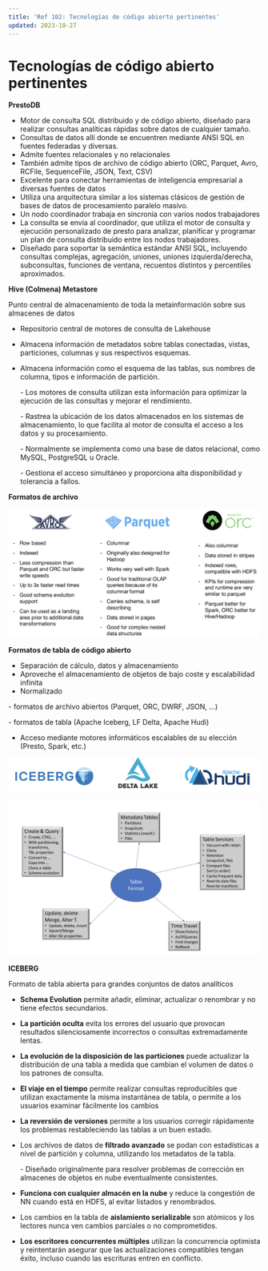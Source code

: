 ```yaml
---
title: 'Ref 102: Tecnologías de código abierto pertinentes'
updated: 2023-10-27
---
```


# Tecnologías de código abierto pertinentes

**PrestoDB**

- Motor de consulta SQL distribuido y de código abierto, diseñado para realizar consultas analíticas rápidas sobre datos de cualquier tamaño.
- Consultas de datos allí donde se encuentren mediante ANSI SQL en fuentes federadas y diversas.
- Admite fuentes relacionales y no relacionales
- También admite tipos de archivo de código abierto (ORC, Parquet, Avro, RCFile, SequenceFile, JSON, Text, CSV)
- Excelente para conectar herramientas de inteligencia empresarial a diversas fuentes de datos
- Utiliza una arquitectura similar a los sistemas clásicos de gestión de bases de datos de procesamiento paralelo masivo.
- Un nodo coordinador trabaja en sincronía con varios nodos trabajadores
- La consulta se envía al coordinador, que utiliza el motor de consulta y ejecución personalizado de presto para analizar, planificar y programar un plan de consulta distribuido entre los nodos trabajadores.
- Diseñado para soportar la semántica estándar ANSI SQL, incluyendo consultas complejas, agregación, uniones, uniones izquierda/derecha, subconsultas, funciones de ventana, recuentos distintos y percentiles aproximados.

**Hive (Colmena) Metastore**

Punto central de almacenamiento de toda la metainformación sobre sus almacenes de datos

- Repositorio central de motores de consulta de Lakehouse

- Almacena información de metadatos sobre tablas conectadas, vistas, particiones, columnas y sus respectivos esquemas.

- Almacena información como el esquema de las tablas, sus nombres de columna, tipos e información de partición.

  \- Los motores de consulta utilizan esta información para optimizar la ejecución de las consultas y mejorar el rendimiento.

  \- Rastrea la ubicación de los datos almacenados en los sistemas de almacenamiento, lo que facilita al motor de consulta el acceso a los datos y su procesamiento.

  \- Normalmente se implementa como una base de datos relacional, como MySQL, PostgreSQL u Oracle.

  \- Gestiona el acceso simultáneo y proporciona alta disponibilidad y tolerancia a fallos.

**Formatos de archivo**

![](./images/ref/file-format.png)

**Formatos de tabla de código abierto**

- Separación de cálculo, datos y almacenamiento
- Aproveche el almacenamiento de objetos de bajo coste y escalabilidad infinita
- Normalizado

\- formatos de archivo abiertos (Parquet, ORC, DWRF, JSON, ...)

\- formatos de tabla (Apache Iceberg, LF Delta, Apache Hudi)

- Acceso mediante motores informáticos escalables de su elección (Presto, Spark, etc.)

![](./images/ref/table-format.png)

![](./images/ref/table-format-ops.png)

**ICEBERG**

Formato de tabla abierta para grandes conjuntos de datos analíticos

- **Schema Evolution** permite añadir, eliminar, actualizar o renombrar y no tiene efectos secundarios.

- **La partición oculta** evita los errores del usuario que provocan resultados silenciosamente incorrectos o consultas extremadamente lentas.

- **La evolución de la disposición de las particiones** puede actualizar la distribución de una tabla a medida que cambian el volumen de datos o los patrones de consulta.

- **El viaje en el tiempo** permite realizar consultas reproducibles que utilizan exactamente la misma instantánea de tabla, o permite a los usuarios examinar fácilmente los cambios

- **La reversión de versiones** permite a los usuarios corregir rápidamente los problemas restableciendo las tablas a un buen estado.

- Los archivos de datos de **filtrado avanzado** se podan con estadísticas a nivel de partición y columna, utilizando los metadatos de la tabla.

  \- Diseñado originalmente para resolver problemas de corrección en almacenes de objetos en nube eventualmente consistentes.

- **Funciona con cualquier almacén en la nube** y reduce la congestión de NN cuando está en HDFS, al evitar listados y renombrados.

- Los cambios en la tabla de **aislamiento serializable** son atómicos y los lectores nunca ven cambios parciales o no comprometidos.

- **Los escritores concurrentes múltiples** utilizan la concurrencia optimista y reintentarán asegurar que las actualizaciones compatibles tengan éxito, incluso cuando las escrituras entren en conflicto.
